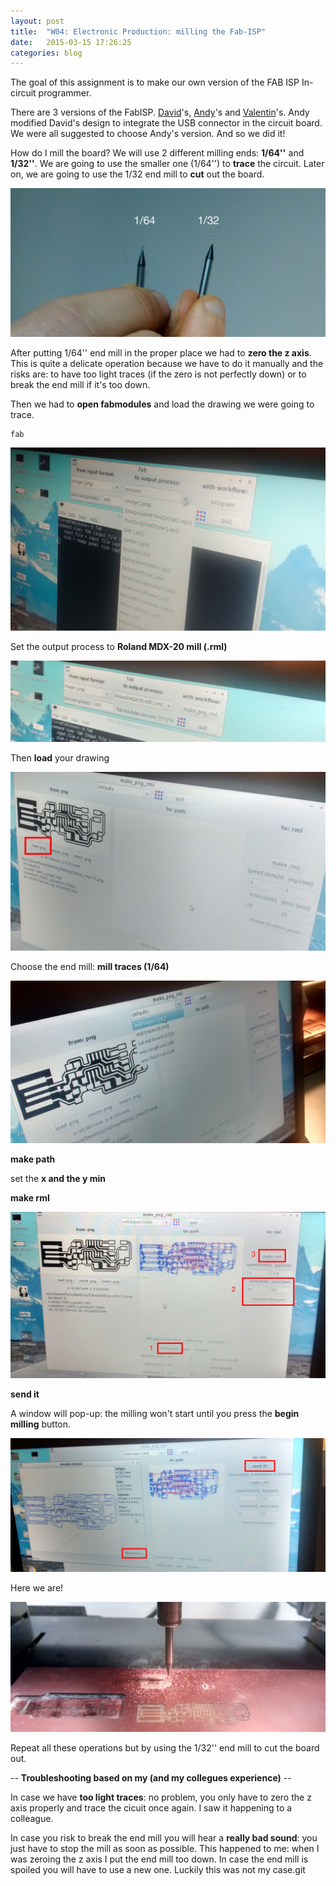 ```yaml
---
layout: post
title:  "W04: Electronic Production: milling the Fab-ISP"
date:   2015-03-15 17:26:25
categories: blog
---
```




The goal of this assignment is to make our own version of the FAB ISP In-circuit programmer.

There are 3 versions of the FabISP. [David](http://fab.cba.mit.edu/content/projects/fabisp/)'s, [Andy](http://fab.cba.mit.edu/content/projects/fabispkey/index.html)'s and [Valentin](http://fab.cba.mit.edu/classes/863.11/people/valentin.heun/2.htm)'s.
Andy modified David's design to integrate the USB connector in the circuit board.
We were all suggested to choose Andy's version. And so we did it!
 
How do I mill the board? We will use 2 different milling ends: **1/64''** and **1/32''**. We are going to use the smaller one (1/64'') to **trace** the circuit. Later on, we are going to use the 1/32 end mill to **cut** out the board. 

![01](/img/week-04/01.jpg)

After putting 1/64'' end mill in the proper place we had to **zero the z axis**.
This is quite a delicate operation because we have to do it manually and the risks are: to have too light traces (if the zero is not perfectly down) or to break the end mill if it's too down. 

Then we had to **open fabmodules** and load the drawing we were going to trace.

```
fab
```

![02](/img/week-04/02.jpg)

Set the output process to **Roland MDX-20 mill (.rml)**

![03](/img/week-04/03.jpg)

Then **load** your drawing

![04](/img/week-04/04.jpg)

Choose the end mill: **mill traces (1/64)**

![05](/img/week-04/05.jpg)

**make path**

set the **x and the y min**

**make rml**

![06](/img/week-04/06.jpg)

**send it**

A window will pop-up: the milling won't start until you press the **begin milling** button.

![07](/img/week-04/07.jpg)

Here we are!

![08](/img/week-04/08.jpg)

Repeat all these operations but by using the 1/32'' end mill to cut the board out.

-- **Troubleshooting based on my (and my collegues experience)** --

In case we have **too light traces**: no problem, you only have to zero the z axis properly and trace the cicuit once again. I saw it happening to a colleague.

In case you risk to break the end mill you will hear a **really bad sound**: you just have to stop the mill as soon as possible. This happened to me: when I was zeroing the z axis I put the end mill too down. 
In case the end mill is spoiled you will have to use a new one. Luckily this was not my case.git




